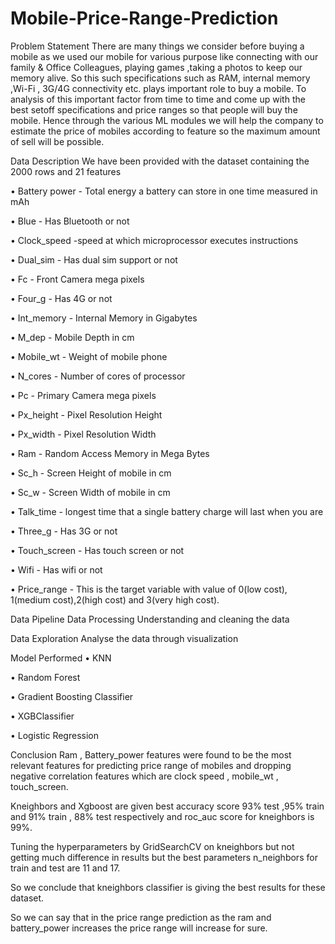 # Mobile-Price-Range-Prediction
Problem Statement
There are many things we consider before buying a mobile as we used our mobile for various purpose like connecting with our family & Office Colleagues, playing games ,taking a photos to keep our memory alive. So this such specifications such as RAM, internal memory ,Wi-Fi , 3G/4G connectivity etc. plays important role to buy a mobile. To analysis of this important factor from time to time and come up with the best setoff specifications and price ranges so that people will buy the mobile. Hence through the various ML modules we will help the company to estimate the price of mobiles according to feature so the maximum amount of sell will be possible.

Data Description
We have been provided with the dataset containing the 2000 rows and 21 features

• Battery power - Total energy a battery can store in one time measured in mAh

• Blue - Has Bluetooth or not

• Clock_speed -speed at which microprocessor executes instructions

• Dual_sim - Has dual sim support or not

• Fc - Front Camera mega pixels

• Four_g - Has 4G or not

• Int_memory - Internal Memory in Gigabytes

• M_dep - Mobile Depth in cm

• Mobile_wt - Weight of mobile phone

• N_cores - Number of cores of processor

• Pc - Primary Camera mega pixels

• Px_height - Pixel Resolution Height

• Px_width - Pixel Resolution Width

• Ram - Random Access Memory in Mega Bytes

• Sc_h - Screen Height of mobile in cm

• Sc_w - Screen Width of mobile in cm

• Talk_time - longest time that a single battery charge will last when you are

• Three_g - Has 3G or not

• Touch_screen - Has touch screen or not

• Wifi - Has wifi or not

• Price_range - This is the target variable with value of 0(low cost), 1(medium cost),2(high cost) and 3(very high cost).

Data Pipeline
Data Processing
Understanding and cleaning the data

Data Exploration
Analyse the data through visualization

Model Performed
• KNN

• Random Forest

• Gradient Boosting Classifier

• XGBClassifier

• Logistic Regression

Conclusion
Ram , Battery_power features were found to be the most relevant features for predicting price range of mobiles and dropping negative correlation features which are clock speed , mobile_wt , touch_screen.

Kneighbors and Xgboost are given best accuracy score 93% test ,95% train and 91% train , 88% test respectively and roc_auc score for kneighbors is 99%.

Tuning the hyperparameters by GridSearchCV on kneighbors but not getting much difference in results but the best parameters n_neighbors for train and test are 11 and 17.

So we conclude that kneighbors classifier is giving the best results for these dataset.

So we can say that in the price range prediction as the ram and battery_power increases the price range will increase for sure.
